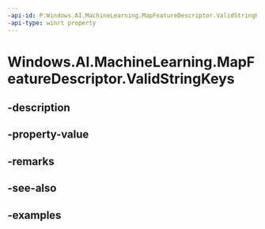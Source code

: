 ```yaml
---
-api-id: P:Windows.AI.MachineLearning.MapFeatureDescriptor.ValidStringKeys
-api-type: winrt property
---
```


<!-- Property syntax.
public IVectorView<string> ValidStringKeys { get; }
-->

# Windows.AI.MachineLearning.MapFeatureDescriptor.ValidStringKeys

## -description

## -property-value

## -remarks

## -see-also

## -examples

